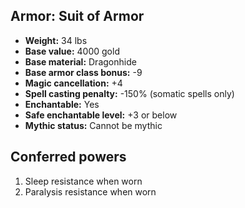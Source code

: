 ## Armor: Suit of Armor

- **Weight:** 34 lbs
- **Base value:** 4000 gold
- **Base material:** Dragonhide
- **Base armor class bonus:** -9
- **Magic cancellation:** +4
- **Spell casting penalty:** -150% (somatic spells only)
- **Enchantable:** Yes
- **Safe enchantable level:** +3 or below
- **Mythic status:** Cannot be mythic

## Conferred powers

1. Sleep resistance when worn
2. Paralysis resistance when worn
